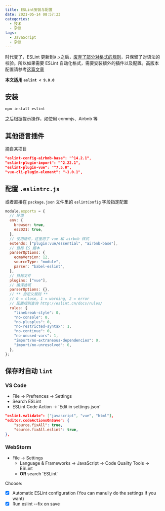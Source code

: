 ```yaml
---
title: ESLint安装与配置
date: 2021-05-14 08:57:23
categories:
  - 技术
  - 杂谈
tags:
  - JavaScript
  - 杂谈
---
```


时代变了，ESLint 更新到`9.x`之后，[废弃了部分对格式的规则](https://eslint.org/docs/head/use/rule-deprecation)，只保留了对语法的校验。所以如果需要 ESLint 自动化格式，需要安装额外的插件以及配置。高版本配置请参考[这篇文章](/20241230/ESLint9的配置)

**本文适用 `eslint < 9.0.0`**

## 安装

```bash
npm install eslint
```

之后根据提示操作，如使用 commjs、Airbnb 等

<!--more-->

## 其他语言插件

摘自某项目

```json
"eslint-config-airbnb-base": "^14.2.1",
"eslint-plugin-import": "^2.22.1",
"eslint-plugin-vue": "^7.5.0",
"vue-cli-plugin-element": "~1.0.1",
```

## 配置 `.eslintrc.js`

或者直接在 `package.json` 文件里的 `eslintConfig` 字段指定配置

```javascript
module.exports = {
  // 环境
  env: {
    browser: true,
    es2021: true,
  },
  // 使用插件，这里用了 vue 和 airbnb 样式
  extends: ["plugin:vue/essential", "airbnb-base"],
  // 目标 ES 版本
  parserOptions: {
    ecmaVersion: 12,
    sourceType: "module",
    parser: "babel-eslint",
  },
  // 目标文件
  plugins: ["vue"],
  // 编译选项
  parserOptions: {},
  // ** 自定义规则 **
  // 0 = close, 1 = warning, 2 = error
  // 配置规则查询 http://eslint.cn/docs/rules/
  rules: {
    "linebreak-style": 0,
    "no-console": 0,
    "no-plusplus": 0,
    "no-restricted-syntax": 1,
    "no-continue": 0,
    "no-unused-vars": 1,
    "import/no-extraneous-dependencies": 0,
    "import/no-unresolved": 0,
  },
};
```

## 保存时自动 `lint`

### VS Code

- File -> Prefrences -> Settings
- Search ESLint
- ESLint Code Action -> 'Edit in settings.json'

```json
"eslint.validate": ["javascript", "vue", "html"],
"editor.codeActionsOnSave": {
    "source.fixAll": true,
    "source.fixAll.eslint": true,
},
```

### WebStorm

- File -> Settings
  - Language & Frameworks -> JavaScript -> Code Quailty Tools -> ESLint
  - **OR** search 'ESLint'

Choose:

- [x] Automatic ESLint configuration (You can manully do the settings if you want)
- [x] Run eslint --fix on save
